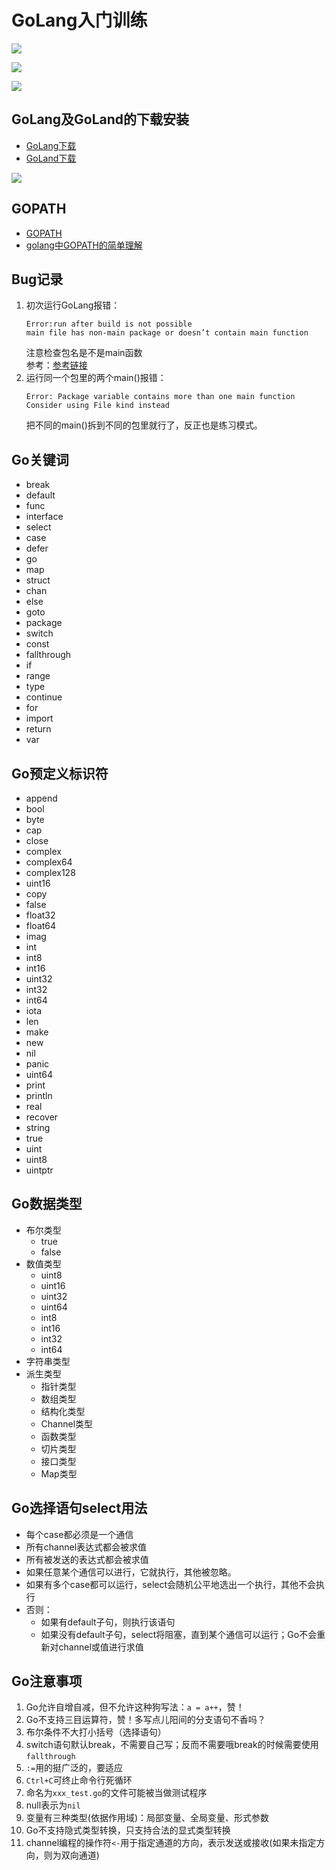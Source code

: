 # GoLang入门训练

![](images/go-background1.png)


![](images/go-background2.png)


![](images/go-background3.jpg)

## GoLang及GoLand的下载安装
- [GoLang下载](https://golang.google.cn/dl/)
- [GoLand下载](https://www.jetbrains.com/go/)


![](images/go-goland.png)

## GOPATH
- [GOPATH](https://www.jianshu.com/p/cf298a0db3fa)
- [golang中GOPATH的简单理解](https://www.cnblogs.com/lurenq/p/10524647.html)

## Bug记录
1. 初次运行GoLang报错：
    ```text
    Error:run after build is not possible
    main file has non-main package or doesn’t contain main function
    ```
    注意检查包名是不是main函数<br/>
    参考：[参考链接](https://blog.csdn.net/lezeqe/article/details/103321773)
2. 运行同一个包里的两个main()报错：
    ```text
    Error: Package variable contains more than one main function
    Consider using File kind instead
    ```
   把不同的main()拆到不同的包里就行了，反正也是练习模式。


## Go关键词
- break
- default
- func
- interface
- select
- case
- defer
- go
- map
- struct
- chan
- else
- goto
- package
- switch
- const
- fallthrough
- if
- range
- type
- continue
- for
- import
- return
- var

## Go预定义标识符
- append
- bool
- byte
- cap
- close
- complex
- complex64
- complex128
- uint16
- copy
- false
- float32
- float64
- imag
- int
- int8
- int16
- uint32
- int32
- int64
- iota
- len
- make
- new
- nil
- panic
- uint64
- print
- println
- real
- recover
- string
- true
- uint
- uint8
- uintptr

## Go数据类型
- 布尔类型
    - true
    - false
- 数值类型
    - uint8
    - uint16
    - uint32
    - uint64
    - int8
    - int16
    - int32
    - int64
- 字符串类型
- 派生类型
    - 指针类型
    - 数组类型
    - 结构化类型
    - Channel类型
    - 函数类型
    - 切片类型
    - 接口类型
    - Map类型 
    
## Go选择语句select用法

- 每个case都必须是一个通信
- 所有channel表达式都会被求值
- 所有被发送的表达式都会被求值
- 如果任意某个通信可以进行，它就执行，其他被忽略。
- 如果有多个case都可以运行，select会随机公平地选出一个执行，其他不会执行
- 否则：
    - 如果有default子句，则执行该语句
    - 如果没有default子句，select将阻塞，直到某个通信可以运行；Go不会重新对channel或值进行求值

## Go注意事项
1. Go允许自增自减，但不允许这种狗写法：`a = a++`，赞！
2. Go不支持三目运算符，赞！多写点儿阳间的分支语句不香吗？
3. 布尔条件不大打小括号（选择语句）
4. switch语句默认break，不需要自己写；反而不需要哦break的时候需要使用`fallthrough`
5. `:=`用的挺广泛的，要适应
6. `Ctrl+C`可终止命令行死循环
7. 命名为`xxx_test.go`的文件可能被当做测试程序
8. null表示为`nil`
9. 变量有三种类型(依据作用域)：局部变量、全局变量、形式参数
10. Go不支持隐式类型转换，只支持合法的显式类型转换
11. channel编程的操作符`<-`用于指定通道的方向，表示发送或接收(如果未指定方向，则为双向通道)
